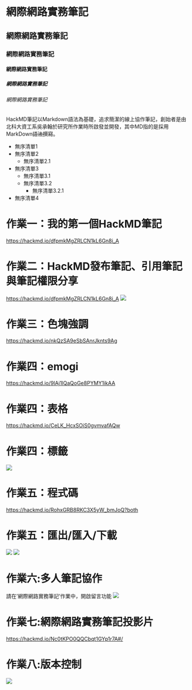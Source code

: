 # 網際網路實務筆記
## 網際網路實務筆記
### 網際網路實務筆記
#### 網際網路實務筆記
##### 網際網路實務筆記
###### 網際網路實務筆記

HackMD筆記以Markdown語法為基礎，追求簡潔的線上協作筆記，創始者是由北科大資工系吳承翰於研究所作業時所啟發並開發，其中MD指的是採用MarkDown~~語法撰寫~~。

- 無序清單1
- 無序清單2
  - 無序清單2.1
- 無序清單3
  - 無序清單3.1
  - 無序清單3.2
    - 無序清單3.2.1
- 無序清單4 


# 作業一：我的第一個HackMD筆記
https://hackmd.io/dfpmkMgZRLCN1kL6Gn8i_A

# 作業二：HackMD發布筆記、引用筆記與筆記權限分享
https://hackmd.io/dfpmkMgZRLCN1kL6Gn8i_A
![](https://i.imgur.com/RNJ7mnN.png)

# 作業三：色塊強調
https://hackmd.io/nkQzSA9eSbSAnrJknts9Ag

# 作業四：emogi
https://hackmd.io/9lAj1lQaQoGe8PYMY1ikAA

# 作業四：表格
https://hackmd.io/CeLK_HcxSOiS0gvmvafAQw

# 作業四：標籤
![](https://i.imgur.com/FeZA2dh.png)

# 作業五：程式碼
https://hackmd.io/RohxGRB8RKC3X5yW_bmJoQ?both

# 作業五：匯出/匯入/下載
![](https://i.imgur.com/pbjtx1q.png)
![](https://i.imgur.com/eyNnq6I.png)

# 作業六:多人筆記協作
請在’網際網路實務筆記’作業中，開啟留言功能
![](https://i.imgur.com/NS3CHub.png)

# 作業七:網際網路實務筆記投影片
https://hackmd.io/Nc0tKPO0QQCbqt1GYp1r7A#/

# 作業八:版本控制
![](https://hackmd.io/_uploads/rJ6_HAQS3.png)








